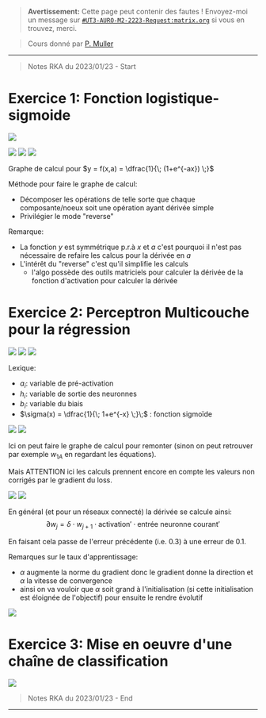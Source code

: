 
> **Avertissement:**
Cette page peut contenir des fautes ! Envoyez-moi un message sur [`#UT3-AURO-M2-2223-Request:matrix.org`](https://matrix.to/#/#UT3-AURO-M2-2223-Request:matrix.org) si vous en trouvez, merci.

> Cours donné par [P. Muller](philippe.muller@irit.fr)

---

> Notes RKA du 2023/01/23 - Start




# Exercice 1: Fonction logistique-sigmoide

![](/assets/images/B3.AA.TD1.Sujet-Ex01.png)

![](/assets/images/B3.AA.TD1.BB20230123-01.png)
![](/assets/images/B3.AA.TD1.BB20230123-02.png)
![](/assets/images/B3.AA.TD1.BB20230123-03.png)

Graphe de calcul pour $y = f(x,a) = \dfrac{1}{\; (1+e^{-ax}) \;}$
    
Méthode pour faire le graphe de calcul:
- Décomposer les opérations de telle sorte que chaque composante/noeux soit une opération ayant dérivée simple
- Privilégier le mode "reverse"

Remarque:
- La fonction $y$ est symmétrique p.r.à $x$ et $a$ c'est pourquoi il n'est pas nécessaire de refaire les calcus pour la dérivée en $a$
- L'intérêt du "reverse" c'est qu'il simplifie les calculs
    - l'algo possède des outils matriciels pour calculer la dérivée de la fonction d'activation pour calculer la dérivée

# Exercice 2: Perceptron Multicouche pour la régression

![](/assets/images/B3.AA.TD1.Sujet-Ex02.png)
![](/assets/images/B3.AA.TD1.Sujet-Ex02-02.png)
![](/assets/images/B3.AA.TD1.Sujet-Ex02-03.png)

Lexique:
- $a_i$: variable de pré-activation
- $h_i$: variable de sortie des neuronnes
- $b_i$: variable du biais
- $\sigma(x) = \dfrac{1}{\; 1+e^{-x} \;}\;$ : fonction sigmoïde 

![](/assets/images/B3.AA.TD1.BB20230123-04.png)
![](/assets/images/B3.AA.TD1.BB20230123-05.png)

Ici on peut faire le graphe de calcul pour remonter (sinon on peut retrouver par exemple $w_{1A}$ en regardant les équations).

Mais ATTENTION ici les calculs prennent encore en compte les valeurs non corrigés par le gradient du loss.
 
![](/assets/images/B3.AA.TD1.BB20230123-06.png)
![](/assets/images/B3.AA.TD1.BB20230123-07.png)

En général (et pour un réseaux connecté) la dérivée se calcule ainsi:
$$
\partial w_j = \delta \cdot w_{j+1} \cdot \text{activation}' \cdot \text{entrée neuronne courant}'
$$

En faisant cela passe de l'erreur précédente (i.e. $0.3$) à une erreur de $0.1$.

Remarques sur le taux d'apprentissage:
- $\alpha$ augmente la norme du gradient donc le gradient donne la direction et $\alpha$ la vitesse de convergence
- ainsi on va vouloir que $\alpha$ soit grand à l'initialisation (si cette initialisation est éloignée de l'objectif) pour ensuite le rendre évolutif 

![](/assets/images/B3.AA.TD1.BB20230123-08.png)

# Exercice 3: Mise en oeuvre d'une chaîne de classification

![](/assets/images/B3.AA.TD1.Sujet-Ex03.png)



> Notes RKA du 2023/01/23 - End

---